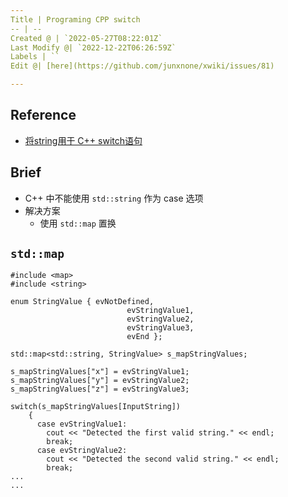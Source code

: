 ```yaml
---
Title | Programing CPP switch
-- | --
Created @ | `2022-05-27T08:22:01Z`
Last Modify @| `2022-12-22T06:26:59Z`
Labels | ``
Edit @| [here](https://github.com/junxnone/xwiki/issues/81)

---
```

## Reference
- [将string用于 C++ switch语句](https://ykj373998035.gitbooks.io/c-string-/content/jiang_string_yong_yu_switch_yu_53e528_c_zuo_c_de_s.html)

## Brief 
- C++  中不能使用 `std::string` 作为 case 选项
- 解决方案
  - 使用 `std::map` 置换

## `std::map`

```
#include <map>
#include <string>

enum StringValue { evNotDefined, 
                          evStringValue1, 
                          evStringValue2, 
                          evStringValue3, 
                          evEnd };

std::map<std::string, StringValue> s_mapStringValues;

s_mapStringValues["x"] = evStringValue1;
s_mapStringValues["y"] = evStringValue2;
s_mapStringValues["z"] = evStringValue3;

switch(s_mapStringValues[InputString])
    {
      case evStringValue1:
        cout << "Detected the first valid string." << endl;
        break;
      case evStringValue2:
        cout << "Detected the second valid string." << endl;
        break;
...
...
```

